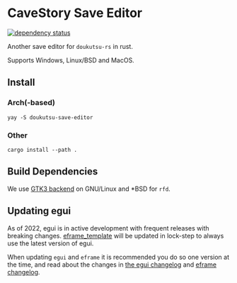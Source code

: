# CaveStory Save Editor

[![dependency status](https://deps.rs/repo/github/poly000/doukutsu-save-editor-rs/status.svg)](https://deps.rs/repo/github/poly000/doukutsu-save-editor-rs)

Another save editor for `doukutsu-rs` in rust.

Supports Windows, Linux/BSD and MacOS.

## Install

### Arch(-based)

```
yay -S doukutsu-save-editor
```

### Other

```
cargo install --path .
```

## Build Dependencies

We use [GTK3 backend](https://docs.rs/rfd/latest/rfd/#linux--bsd-backends) on GNU/Linux and *BSD for `rfd`.

## Updating egui

As of 2022, egui is in active development with frequent releases with breaking changes. [eframe_template](https://github.com/emilk/eframe_template/) will be updated in lock-step to always use the latest version of egui.

When updating `egui` and `eframe` it is recommended you do so one version at the time, and read about the changes in [the egui changelog](https://github.com/emilk/egui/blob/master/CHANGELOG.md) and [eframe changelog](https://github.com/emilk/egui/blob/master/crates/eframe/CHANGELOG.md).
